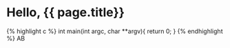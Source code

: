 ---
---
Hello, {{ page.title}}
===
{% highlight c %}
int main(int argc, char **argv){
	return 0;
}
{% endhighlight %}
AB
